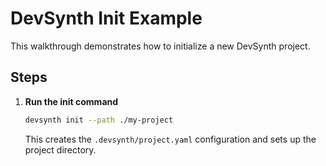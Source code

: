 # DevSynth Init Example

This walkthrough demonstrates how to initialize a new DevSynth project.

## Steps

1. **Run the init command**
   ```bash
   devsynth init --path ./my-project
   ```
   This creates the `.devsynth/project.yaml` configuration and sets up the project directory.
